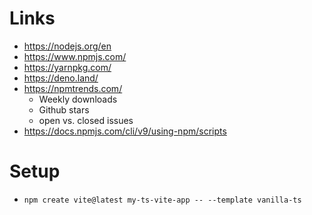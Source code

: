 # Links

* https://nodejs.org/en
* https://www.npmjs.com/
* https://yarnpkg.com/
* https://deno.land/
* https://npmtrends.com/
  * Weekly downloads
  * Github stars
  * open vs. closed issues
* https://docs.npmjs.com/cli/v9/using-npm/scripts

# Setup
* `npm create vite@latest my-ts-vite-app -- --template vanilla-ts`
